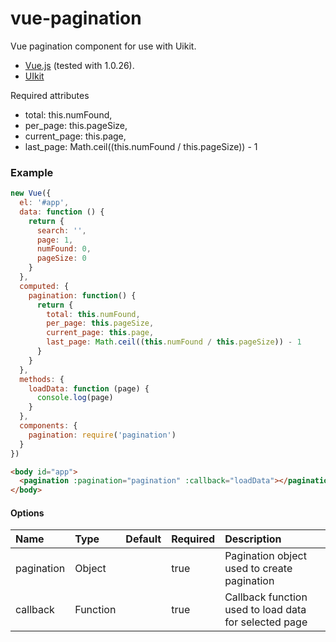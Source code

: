 # vue-pagination
Vue pagination component for use with Uikit.

* [Vue.js](http://vuejs.org/) (tested with 1.0.26).
* [UIkit](http://getuikit.com/)

Required attributes
* total: this.numFound,
* per_page: this.pageSize,
* current_page: this.page,
* last_page: Math.ceil((this.numFound / this.pageSize)) - 1

### Example
```js
new Vue({
  el: '#app',
  data: function () {
    return {
      search: '',
      page: 1,
      numFound: 0,
      pageSize: 0
    }
  },
  computed: {
    pagination: function() {
      return {
        total: this.numFound,
        per_page: this.pageSize,
        current_page: this.page,
        last_page: Math.ceil((this.numFound / this.pageSize)) - 1
      }
    }
  },
  methods: {
    loadData: function (page) {
      console.log(page)
    }
  },
  components: {
    pagination: require('pagination')
  }
})
```

```html
<body id="app">
  <pagination :pagination="pagination" :callback="loadData"></pagination>
</body>
```

#### Options
| Name          | Type     | Default | Required | Description
| :------------ | :--------| :-------| :--------| :-----------
| pagination    | Object   |         | true     | Pagination object used to create pagination
| callback      | Function |         | true     | Callback function used to load data for selected page
